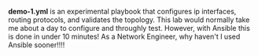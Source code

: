 **demo-1.yml** is an experimental playbook that configures ip interfaces, routing protocols, and validates the topology. This lab would normally take me about a day to configure and throughly test. However, with Ansible this is done in under 10 minutes! As a Network Engineer, why haven't I used Ansible sooner!!!!
